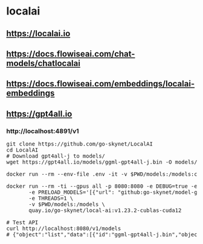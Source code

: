 # localai
## https://localai.io
## https://docs.flowiseai.com/chat-models/chatlocalai
## https://docs.flowiseai.com/embeddings/localai-embeddings
## https://gpt4all.io
### http://localhost:4891/v1
<pre>
git clone https://github.com/go-skynet/LocalAI
cd LocalAI
# Download gpt4all-j to models/
wget https://gpt4all.io/models/ggml-gpt4all-j.bin -O models/ggml-gpt4all-j.bin

docker run --rm --env-file .env -it -v $PWD/models:/models:cached -p 8088:8080 quay.io/go-skynet/local-ai:latest /usr/bin/local-ai

docker run --rm -ti --gpus all -p 8080:8080 -e DEBUG=true -e MODELS_PATH=/models \
       -e PRELOAD_MODELS='[{"url": "github:go-skynet/model-gallery/openllama_7b.yaml", "name": "gpt-3.5-turbo", "overrides": { "f16":true, "gpu_layers": 35, "mmap": true, "batch": 512 } } ]' \
       -e THREADS=1 \
       -v $PWD/models:/models \
       quay.io/go-skynet/local-ai:v1.23.2-cublas-cuda12  
  
# Test API
curl http://localhost:8080/v1/models
# {"object":"list","data":[{"id":"ggml-gpt4all-j.bin","object":"model"}]}
</pre>
